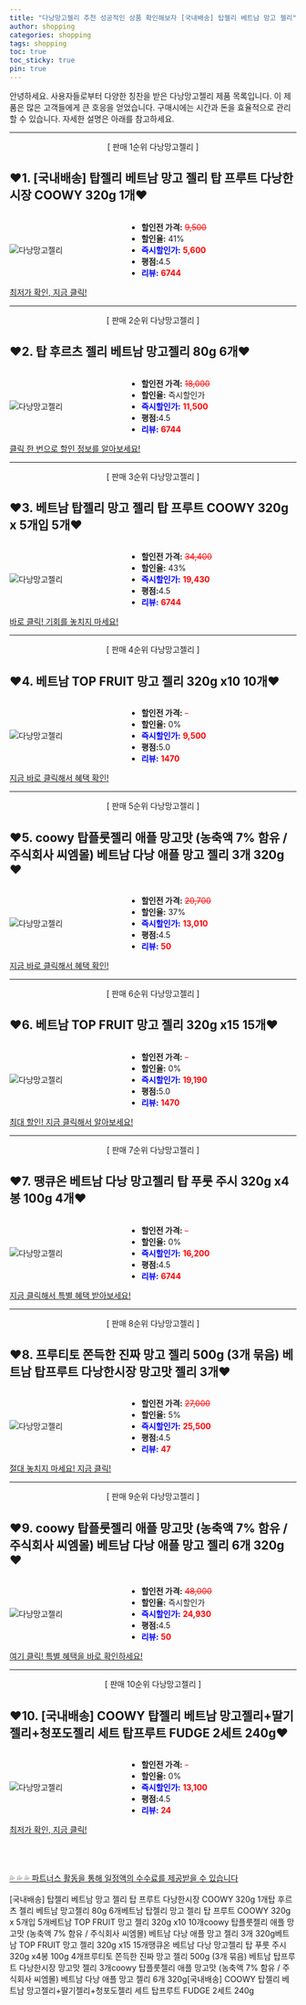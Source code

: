 ```yaml
---
title: "다낭망고젤리 추천 성공적인 상품 확인해보자 [국내배송] 탑젤리 베트남 망고 젤리"
author: shopping
categories: shopping
tags: shopping
toc: true
toc_sticky: true
pin: true
---
```

안녕하세요. 사용자들로부터 다양한 칭찬을 받은 다낭망고젤리 제품 목록입니다. 이 제품은 많은 고객들에게 큰 호응을 얻었습니다. 구매시에는 시간과 돈을 효율적으로 관리할 수 있습니다. 자세한 설명은 아래를 참고하세요.

---
<p class="toplist" style="margin: 0 auto; display: block; width: fit-content;">[ 판매 1순위 다낭망고젤리 ]</p>

<h2><strong>❤️1. [국내배송] 탑젤리 베트남 망고 젤리 탑 프루트 다낭한시장 COOWY 320g 1개❤️</strong></h2>

<div style="display: flex; align-items: center;">
    <div style="flex: 0.4;">
        <img src="https://thumbnail9.coupangcdn.com/thumbnails/remote/230x230ex/image/vendor_inventory/3423/6d8123ef9df9fe33231f6acbd4ef7c58b9ab9d236008771ac683d9a6a04a.png" alt="다낭망고젤리" style="max-width: 100%;">
    </div>
    <div style="flex: 0.6; margin-left: 10px;">
        <ul>
            <li><strong>할인전 가격:</strong> <del style="color: red;">9,500</del></li>
            <li><strong>할인율:</strong> 41%</li>
            <li><span style='color:blue'><strong>즉시할인가:</strong></span> <span style='color:red'><strong>5,600</strong></span></li>
            <li><strong>평점:</strong>4.5</li>
            <li><span style='color:blue'><strong>리뷰:</strong></span> <span style='color:red'><strong>6744</strong></span></li>
        </ul>
    </div>
</div>
<div class="center">
    <a href="https://selin100587.github.io?lptag=AF9450613&subid=githubio&pageKey=7643998659&traceid=V0-153&itemId=20983353436&vendorItemId=86832382681" class="myButton">
        최저가 확인, 지금 클릭!
    </a>
</div>


---
<p class="toplist" style="margin: 0 auto; display: block; width: fit-content;">[ 판매 2순위 다낭망고젤리 ]</p>

<h2><strong>❤️2. 탑 후르츠 젤리 베트남 망고젤리 80g 6개❤️</strong></h2>

<div style="display: flex; align-items: center;">
    <div style="flex: 0.4;">
        <img src="https://thumbnail6.coupangcdn.com/thumbnails/remote/230x230ex/image/vendor_inventory/e361/72564f7d41960699201f32075ea64d757b45efe48b7a41cc6c0aff88ff77.jpg" alt="다낭망고젤리" style="max-width: 100%;">
    </div>
    <div style="flex: 0.6; margin-left: 10px;">
        <ul>
            <li><strong>할인전 가격:</strong> <del style="color: red;">18,000</del></li>
            <li><strong>할인율:</strong> 즉시할인가</li>
            <li><span style='color:blue'><strong>즉시할인가:</strong></span> <span style='color:red'><strong>11,500</strong></span></li>
            <li><strong>평점:</strong>4.5</li>
            <li><span style='color:blue'><strong>리뷰:</strong></span> <span style='color:red'><strong>6744</strong></span></li>
        </ul>
    </div>
</div>
<div class="center">
    <a href="https://selin100587.github.io?lptag=AF9450613&subid=githubio&pageKey=7643998659&traceid=V0-153&itemId=21471376141&vendorItemId=88377775389" class="myButton">
        클릭 한 번으로 할인 정보를 알아보세요!
    </a>
</div>


---
<p class="toplist" style="margin: 0 auto; display: block; width: fit-content;">[ 판매 3순위 다낭망고젤리 ]</p>

<h2><strong>❤️3. 베트남 탑젤리 망고 젤리 탑 프루트 COOWY 320g x 5개입 5개❤️</strong></h2>

<div style="display: flex; align-items: center;">
    <div style="flex: 0.4;">
        <img src="https://thumbnail9.coupangcdn.com/thumbnails/remote/230x230ex/image/vendor_inventory/d655/7cad4127a11f4b4ce63393a4f4516140665d3d298811b844c814eb4a962f.png" alt="다낭망고젤리" style="max-width: 100%;">
    </div>
    <div style="flex: 0.6; margin-left: 10px;">
        <ul>
            <li><strong>할인전 가격:</strong> <del style="color: red;">34,400</del></li>
            <li><strong>할인율:</strong> 43%</li>
            <li><span style='color:blue'><strong>즉시할인가:</strong></span> <span style='color:red'><strong>19,430</strong></span></li>
            <li><strong>평점:</strong>4.5</li>
            <li><span style='color:blue'><strong>리뷰:</strong></span> <span style='color:red'><strong>6744</strong></span></li>
        </ul>
    </div>
</div>
<div class="center">
    <a href="https://selin100587.github.io?lptag=AF9450613&subid=githubio&pageKey=7643998659&traceid=V0-153&itemId=21776014440&vendorItemId=88824826048" class="myButton">
        바로 클릭! 기회를 놓치지 마세요!
    </a>
</div>


---
<p class="toplist" style="margin: 0 auto; display: block; width: fit-content;">[ 판매 4순위 다낭망고젤리 ]</p>

<h2><strong>❤️4. 베트남 TOP FRUIT 망고 젤리 320g x10 10개❤️</strong></h2>

<div style="display: flex; align-items: center;">
    <div style="flex: 0.4;">
        <img src="https://thumbnail7.coupangcdn.com/thumbnails/remote/230x230ex/image/vendor_inventory/a4c3/16e2dd78b4212def65a806e6020b7e60c67cab6b477375eba58b495b2901.jpg" alt="다낭망고젤리" style="max-width: 100%;">
    </div>
    <div style="flex: 0.6; margin-left: 10px;">
        <ul>
            <li><strong>할인전 가격:</strong> <del style="color: red;">-</del></li>
            <li><strong>할인율:</strong> 0%</li>
            <li><span style='color:blue'><strong>즉시할인가:</strong></span> <span style='color:red'><strong>9,500</strong></span></li>
            <li><strong>평점:</strong>5.0</li>
            <li><span style='color:blue'><strong>리뷰:</strong></span> <span style='color:red'><strong>1470</strong></span></li>
        </ul>
    </div>
</div>
<div class="center">
    <a href="https://selin100587.github.io?lptag=AF9450613&subid=githubio&pageKey=7232472087&traceid=V0-153&itemId=22071891468&vendorItemId=88790389096" class="myButton">
        지금 바로 클릭해서 혜택 확인!
    </a>
</div>


---
<p class="toplist" style="margin: 0 auto; display: block; width: fit-content;">[ 판매 5순위 다낭망고젤리 ]</p>

<h2><strong>❤️5. coowy 탑플룻젤리 애플 망고맛 (농축액 7% 함유 / 주식회사 씨엠몰) 베트남 다낭 애플 망고 젤리 3개 320g❤️</strong></h2>

<div style="display: flex; align-items: center;">
    <div style="flex: 0.4;">
        <img src="https://thumbnail7.coupangcdn.com/thumbnails/remote/230x230ex/image/vendor_inventory/83b5/4efe423ceaac4140dfde7da9ace81a99f6a44d94a98666f144ddb147a110.png" alt="다낭망고젤리" style="max-width: 100%;">
    </div>
    <div style="flex: 0.6; margin-left: 10px;">
        <ul>
            <li><strong>할인전 가격:</strong> <del style="color: red;">20,700</del></li>
            <li><strong>할인율:</strong> 37%</li>
            <li><span style='color:blue'><strong>즉시할인가:</strong></span> <span style='color:red'><strong>13,010</strong></span></li>
            <li><strong>평점:</strong>4.5</li>
            <li><span style='color:blue'><strong>리뷰:</strong></span> <span style='color:red'><strong>50</strong></span></li>
        </ul>
    </div>
</div>
<div class="center">
    <a href="https://selin100587.github.io?lptag=AF9450613&subid=githubio&pageKey=8027135465&traceid=V0-153&itemId=22568929818&vendorItemId=90395793372" class="myButton">
        지금 바로 클릭해서 혜택 확인!
    </a>
</div>


---
<p class="toplist" style="margin: 0 auto; display: block; width: fit-content;">[ 판매 6순위 다낭망고젤리 ]</p>

<h2><strong>❤️6. 베트남 TOP FRUIT 망고 젤리 320g x15 15개❤️</strong></h2>

<div style="display: flex; align-items: center;">
    <div style="flex: 0.4;">
        <img src="https://thumbnail9.coupangcdn.com/thumbnails/remote/230x230ex/image/vendor_inventory/2fd2/2b3418ebb29f086f4db5682e5d01c44ed77562b437edd5c462c096f0913c.jpg" alt="다낭망고젤리" style="max-width: 100%;">
    </div>
    <div style="flex: 0.6; margin-left: 10px;">
        <ul>
            <li><strong>할인전 가격:</strong> <del style="color: red;">-</del></li>
            <li><strong>할인율:</strong> 0%</li>
            <li><span style='color:blue'><strong>즉시할인가:</strong></span> <span style='color:red'><strong>19,190</strong></span></li>
            <li><strong>평점:</strong>5.0</li>
            <li><span style='color:blue'><strong>리뷰:</strong></span> <span style='color:red'><strong>1470</strong></span></li>
        </ul>
    </div>
</div>
<div class="center">
    <a href="https://selin100587.github.io?lptag=AF9450613&subid=githubio&pageKey=7232472087&traceid=V0-153&itemId=19451412222&vendorItemId=88930509181" class="myButton">
        최대 할인! 지금 클릭해서 알아보세요!
    </a>
</div>


---
<p class="toplist" style="margin: 0 auto; display: block; width: fit-content;">[ 판매 7순위 다낭망고젤리 ]</p>

<h2><strong>❤️7. 땡큐온 베트남 다낭 망고젤리 탑 푸룻 주시 320g x4봉 100g 4개❤️</strong></h2>

<div style="display: flex; align-items: center;">
    <div style="flex: 0.4;">
        <img src="https://thumbnail6.coupangcdn.com/thumbnails/remote/230x230ex/image/vendor_inventory/2824/b4ee4e9a62be0ca4d4c2db58c64753ae12b65ba2c09cbe9c13d726a4e026.jpg" alt="다낭망고젤리" style="max-width: 100%;">
    </div>
    <div style="flex: 0.6; margin-left: 10px;">
        <ul>
            <li><strong>할인전 가격:</strong> <del style="color: red;">-</del></li>
            <li><strong>할인율:</strong> 0%</li>
            <li><span style='color:blue'><strong>즉시할인가:</strong></span> <span style='color:red'><strong>16,200</strong></span></li>
            <li><strong>평점:</strong>4.5</li>
            <li><span style='color:blue'><strong>리뷰:</strong></span> <span style='color:red'><strong>6744</strong></span></li>
        </ul>
    </div>
</div>
<div class="center">
    <a href="https://selin100587.github.io?lptag=AF9450613&subid=githubio&pageKey=7643998659&traceid=V0-153&itemId=21648878903&vendorItemId=79840968848" class="myButton">
        지금 클릭해서 특별 혜택 받아보세요!
    </a>
</div>


---
<p class="toplist" style="margin: 0 auto; display: block; width: fit-content;">[ 판매 8순위 다낭망고젤리 ]</p>

<h2><strong>❤️8. 프루티토 쫀득한 진짜 망고 젤리 500g (3개 묶음) 베트남 탑프루트 다낭한시장 망고맛 젤리 3개❤️</strong></h2>

<div style="display: flex; align-items: center;">
    <div style="flex: 0.4;">
        <img src="https://thumbnail8.coupangcdn.com/thumbnails/remote/230x230ex/image/vendor_inventory/45fd/3307497f14b69fa621c8fc2ff5a3d896d6f8b09b6802d72df013ebe714d0.png" alt="다낭망고젤리" style="max-width: 100%;">
    </div>
    <div style="flex: 0.6; margin-left: 10px;">
        <ul>
            <li><strong>할인전 가격:</strong> <del style="color: red;">27,000</del></li>
            <li><strong>할인율:</strong> 5%</li>
            <li><span style='color:blue'><strong>즉시할인가:</strong></span> <span style='color:red'><strong>25,500</strong></span></li>
            <li><strong>평점:</strong>4.5</li>
            <li><span style='color:blue'><strong>리뷰:</strong></span> <span style='color:red'><strong>47</strong></span></li>
        </ul>
    </div>
</div>
<div class="center">
    <a href="https://selin100587.github.io?lptag=AF9450613&subid=githubio&pageKey=7899950687&traceid=V0-153&itemId=21647694905&vendorItemId=88698446729" class="myButton">
        절대 놓치지 마세요! 지금 클릭!
    </a>
</div>


---
<p class="toplist" style="margin: 0 auto; display: block; width: fit-content;">[ 판매 9순위 다낭망고젤리 ]</p>

<h2><strong>❤️9. coowy 탑플룻젤리 애플 망고맛 (농축액 7% 함유 / 주식회사 씨엠몰) 베트남 다낭 애플 망고 젤리 6개 320g❤️</strong></h2>

<div style="display: flex; align-items: center;">
    <div style="flex: 0.4;">
        <img src="https://thumbnail7.coupangcdn.com/thumbnails/remote/230x230ex/image/vendor_inventory/1081/2a23f0b17f78140a371c55abe77c9e2ec25a22e7ca01200c22b139941922.png" alt="다낭망고젤리" style="max-width: 100%;">
    </div>
    <div style="flex: 0.6; margin-left: 10px;">
        <ul>
            <li><strong>할인전 가격:</strong> <del style="color: red;">48,000</del></li>
            <li><strong>할인율:</strong> 즉시할인가</li>
            <li><span style='color:blue'><strong>즉시할인가:</strong></span> <span style='color:red'><strong>24,930</strong></span></li>
            <li><strong>평점:</strong>4.5</li>
            <li><span style='color:blue'><strong>리뷰:</strong></span> <span style='color:red'><strong>50</strong></span></li>
        </ul>
    </div>
</div>
<div class="center">
    <a href="https://selin100587.github.io?lptag=AF9450613&subid=githubio&pageKey=8027135465&traceid=V0-153&itemId=22507932501&vendorItemId=89480795934" class="myButton">
        여기 클릭! 특별 혜택을 바로 확인하세요!
    </a>
</div>


---
<p class="toplist" style="margin: 0 auto; display: block; width: fit-content;">[ 판매 10순위 다낭망고젤리 ]</p>

<h2><strong>❤️10. [국내배송] COOWY 탑젤리 베트남 망고젤리+딸기젤리+청포도젤리 세트 탑프루트 FUDGE 2세트 240g❤️</strong></h2>

<div style="display: flex; align-items: center;">
    <div style="flex: 0.4;">
        <img src="https://thumbnail10.coupangcdn.com/thumbnails/remote/230x230ex/image/vendor_inventory/3816/d12511965179ab298e44fdb1ab8b195e5840ea13d501a7dc258153d75681.jpg" alt="다낭망고젤리" style="max-width: 100%;">
    </div>
    <div style="flex: 0.6; margin-left: 10px;">
        <ul>
            <li><strong>할인전 가격:</strong> <del style="color: red;">-</del></li>
            <li><strong>할인율:</strong> 0%</li>
            <li><span style='color:blue'><strong>즉시할인가:</strong></span> <span style='color:red'><strong>13,100</strong></span></li>
            <li><strong>평점:</strong>4.5</li>
            <li><span style='color:blue'><strong>리뷰:</strong></span> <span style='color:red'><strong>24</strong></span></li>
        </ul>
    </div>
</div>
<div class="center">
    <a href="https://selin100587.github.io?lptag=AF9450613&subid=githubio&pageKey=8075568405&traceid=V0-153&itemId=22747323117&vendorItemId=89782531679" class="myButton">
        최저가 확인, 지금 클릭!
    </a>
</div>

<br><br><br>[💦 💦 💦 파트너스 활동을 통해 일정액의 수수료를 제공받을 수 있습니다](https://link.coupang.com/a/bcpT2c)<br><br>[국내배송] 탑젤리 베트남 망고 젤리 탑 프루트 다낭한시장 COOWY 320g 1개탑 후르츠 젤리 베트남 망고젤리 80g 6개베트남 탑젤리 망고 젤리 탑 프루트 COOWY 320g x 5개입 5개베트남 TOP FRUIT 망고 젤리 320g x10 10개coowy 탑플룻젤리 애플 망고맛 (농축액 7% 함유 / 주식회사 씨엠몰) 베트남 다낭 애플 망고 젤리 3개 320g베트남 TOP FRUIT 망고 젤리 320g x15 15개땡큐온 베트남 다낭 망고젤리 탑 푸룻 주시 320g x4봉 100g 4개프루티토 쫀득한 진짜 망고 젤리 500g (3개 묶음) 베트남 탑프루트 다낭한시장 망고맛 젤리 3개coowy 탑플룻젤리 애플 망고맛 (농축액 7% 함유 / 주식회사 씨엠몰) 베트남 다낭 애플 망고 젤리 6개 320g[국내배송] COOWY 탑젤리 베트남 망고젤리+딸기젤리+청포도젤리 세트 탑프루트 FUDGE 2세트 240g